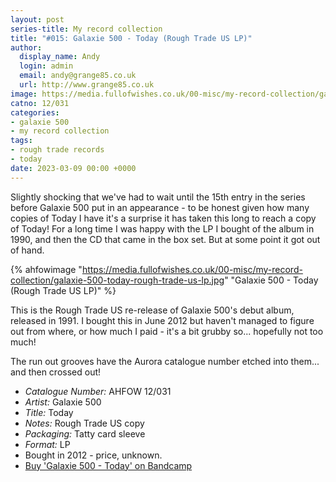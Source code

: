 ```yaml
---
layout: post
series-title: My record collection
title: "#015: Galaxie 500 - Today (Rough Trade US LP)"
author:
  display_name: Andy
  login: admin
  email: andy@grange85.co.uk
  url: http://www.grange85.co.uk
image: https://media.fullofwishes.co.uk/00-misc/my-record-collection/galaxie-500-today-rough-trade-us-lp.jpg
catno: 12/031
categories:
- galaxie 500
- my record collection
tags:
- rough trade records
- today
date: 2023-03-09 00:00 +0000
---
```

Slightly shocking that we've had to wait until the 15th entry in the series before Galaxie 500 put in an appearance - to be honest given how many copies of Today I have it's a surprise it has taken this long to reach a copy of Today! For a long time I was happy with the LP I bought of the album in 1990, and then the CD that came in the box set. But at some point it got out of hand.

{% ahfowimage "https://media.fullofwishes.co.uk/00-misc/my-record-collection/galaxie-500-today-rough-trade-us-lp.jpg" "Galaxie 500 - Today (Rough Trade US LP)" %}

This is the Rough Trade US re-release of Galaxie 500's debut album, released in 1991. I bought this in June 2012 but haven't managed to figure out from where, or how much I paid - it's a bit grubby so... hopefully not too much! 

The run out grooves have the Aurora catalogue number etched into them... and then crossed out!

 - *Catalogue Number:* AHFOW 12/031
 - *Artist:* Galaxie 500
 - *Title:* Today
 - *Notes:* Rough Trade US copy
 - *Packaging:* Tatty card sleeve
 - *Format:* LP
 - Bought in 2012 - price, unknown.
 - [Buy 'Galaxie 500 - Today' on Bandcamp](https://galaxie500.bandcamp.com/album/today)
